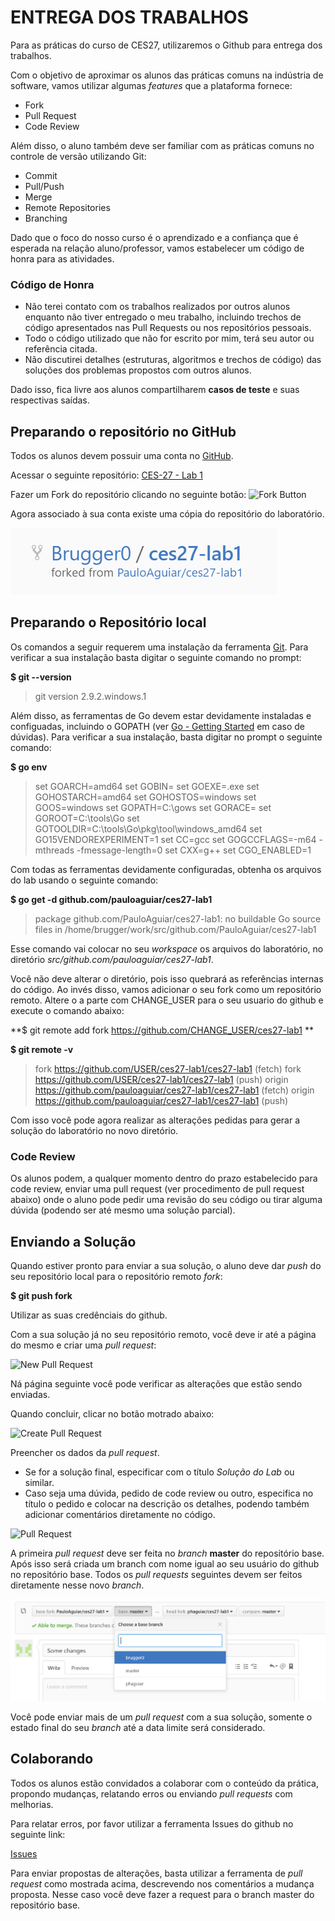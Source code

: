 # ENTREGA DOS TRABALHOS
Para as práticas do curso de CES27, utilizaremos o Github para entrega dos trabalhos.

Com o objetivo de aproximar os alunos das práticas comuns na indústria de software, vamos utilizar algumas *features* que a plataforma fornece:
 * Fork
 * Pull Request
 * Code Review 

Além disso, o aluno também deve ser familiar com as práticas comuns no controle de versão utilizando Git:
 * Commit
 * Pull/Push
 * Merge
 * Remote Repositories
 * Branching

Dado que o foco do nosso curso é o aprendizado e a confiança que é esperada na relação aluno/professor, vamos estabelecer um código de honra para as atividades.

### Código de Honra
 * Não terei contato com os trabalhos realizados por outros alunos enquanto não tiver entregado o meu trabalho, incluindo trechos de código apresentados nas Pull Requests ou nos repositórios pessoais.
 * Todo o código utilizado que não for escrito por mim, terá seu autor ou referência citada.
 * Não discutirei detalhes (estruturas, algoritmos e trechos de código) das soluções dos problemas propostos com outros alunos.
 
Dado isso, fica livre aos alunos compartilharem **casos de teste** e suas respectivas saídas.

## Preparando o repositório no GitHub

Todos os alunos devem possuir uma conta no [GitHub](https://github.com).

Acessar o seguinte repositório: [CES-27 - Lab 1](https://github.com/PauloAguiar/ces27-lab1)

Fazer um Fork do repositório clicando no seguinte botão: ![Fork Button](https://help.github.com/assets/images/help/repository/fork_button.jpg)

Agora associado à sua conta existe uma cópia do repositório do laboratório.

![Forked Repository](doc/forked-repo.PNG?raw=true)
## Preparando o Repositório local

Os comandos a seguir requerem uma instalação da ferramenta [Git](https://git-scm.com/). Para verificar a sua instalação basta digitar o seguinte comando no prompt:

**$ git --version**
>git version 2.9.2.windows.1

Além disso, as ferramentas de Go devem estar devidamente instaladas e configuadas, incluindo o GOPATH (ver [Go - Getting Started](https://golang.org/doc/install) em caso de dúvidas). Para verificar a sua instalação, basta digitar no prompt o seguinte comando:

**$ go env**
>set GOARCH=amd64
>set GOBIN=
>set GOEXE=.exe
>set GOHOSTARCH=amd64
>set GOHOSTOS=windows
>set GOOS=windows
>set GOPATH=C:\gows
>set GORACE=
>set GOROOT=C:\tools\Go
>set GOTOOLDIR=C:\tools\Go\pkg\tool\windows_amd64
>set GO15VENDOREXPERIMENT=1
>set CC=gcc
>set GOGCCFLAGS=-m64 -mthreads -fmessage-length=0
>set CXX=g++
>set CGO_ENABLED=1

Com todas as ferramentas devidamente configuradas, obtenha os arquivos do lab usando o seguinte comando:

**$ go get -d github.com/pauloaguiar/ces27-lab1**
> package github.com/PauloAguiar/ces27-lab1: no buildable Go source files in /home/brugger/work/src/github.com/PauloAguiar/ces27-lab1

Esse comando vai colocar no seu *workspace* os arquivos do laboratório, no diretório *src/github.com/pauloaguiar/ces27-lab1*.

Você não deve alterar o diretório, pois isso quebrará as referências internas do código. Ao invés disso, vamos adicionar o seu fork como um repositório remoto. Altere o a parte com CHANGE_USER para o seu usuario do github e execute o comando abaixo:

**$ git remote add fork https://github.com/CHANGE_USER/ces27-lab1 **

**$ git remote -v**
>fork   https://github.com/USER/ces27-lab1/ces27-lab1 (fetch)
>fork   https://github.com/USER/ces27-lab1/ces27-lab1 (push)
>origin https://github.com/pauloaguiar/ces27-lab1/ces27-lab1 (fetch)
>origin https://github.com/pauloaguiar/ces27-lab1/ces27-lab1 (push)

Com isso você pode agora realizar as alterações pedidas para gerar a solução do laboratório no novo diretório.

### Code Review

Os alunos podem, a qualquer momento dentro do prazo estabelecido para code review, enviar uma pull request (ver procedimento de pull request abaixo) onde o aluno pode pedir uma revisão do seu código ou tirar alguma dúvida (podendo ser até mesmo uma solução parcial).

## Enviando a Solução

Quando estiver pronto para enviar a sua solução, o aluno deve dar *push* do seu repositório local para o repositório remoto *fork*:

**$ git push fork**

Utilizar as suas credênciais do github.

Com a sua solução já no seu repositório remoto, você deve ir até a página do mesmo e criar uma *pull request*:

![New Pull Request](https://help.github.com/assets/images/help/pull_requests/pull-request-start-review-button.png)

Ná página seguinte você pode verificar as alterações que estão sendo enviadas.

Quando concluir, clicar no botão motrado abaixo:

![Create Pull Request](https://help.github.com/assets/images/help/pull_requests/pull-request-click-to-create.png)

Preencher os dados da *pull request*.

 * Se for a solução final, especificar com o título *Solução do Lab* ou similar.
 * Caso seja uma dúvida, pedido de code review ou outro, especifica no título o pedido e colocar na descrição os detalhes, podendo também adicionar comentários diretamente no código.

![Pull Request](https://help.github.com/assets/images/help/pull_requests/pullrequest-description.png)

A primeira *pull request* deve ser feita no *branch* **master** do repositório base. Após isso será criada um branch com nome igual ao seu usuário do github no repositório base. Todos os *pull requests* seguintes devem ser feitos diretamente nesse novo *branch*.

![Branches](doc/branches.PNG?raw=true)

Você pode enviar mais de um *pull request* com a sua solução, somente o estado final do seu *branch* até a data limite será considerado.

## Colaborando

Todos os alunos estão convidados a colaborar com o conteúdo da prática, propondo mudanças, relatando erros ou enviando *pull requests* com melhorias.

Para relatar erros, por favor utilizar a ferramenta Issues do github no seguinte link:

[Issues](https://github.com/PauloAguiar/ces27-lab1/issues)

Para enviar propostas de alterações, basta utilizar a ferramenta de *pull request* como mostrada acima, descrevendo nos comentários a mudança proposta. Nesse caso você deve fazer a request para o branch master do repositório base.